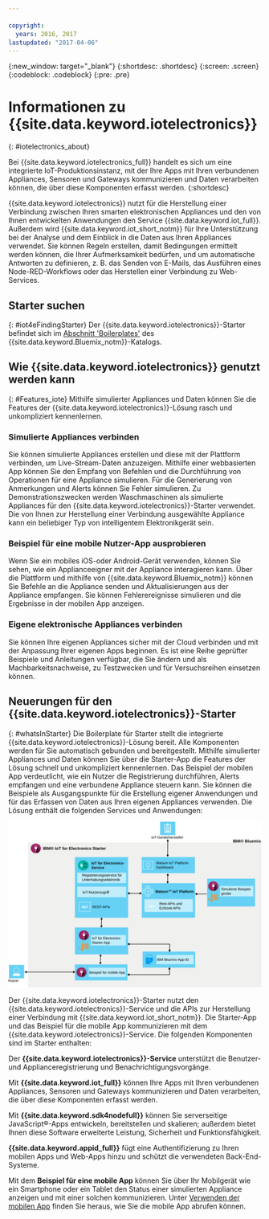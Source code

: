 ```yaml
---

copyright:
  years: 2016, 2017
lastupdated: "2017-04-06"
---
```


<!-- Common attributes used in the template are defined as follows: -->
{:new_window: target="\_blank"}
{:shortdesc: .shortdesc}
{:screen: .screen}
{:codeblock: .codeblock}
{:pre: .pre}

# Informationen zu {{site.data.keyword.iotelectronics}}
{: #iotelectronics_about}

Bei {{site.data.keyword.iotelectronics_full}} handelt es sich um eine integrierte IoT-Produktionsinstanz, mit der Ihre Apps mit Ihren verbundenen Appliances, Sensoren und Gateways kommunizieren und Daten verarbeiten können, die über diese Komponenten erfasst werden.
{:shortdesc}

{{site.data.keyword.iotelectronics}} nutzt für die Herstellung einer Verbindung zwischen Ihren smarten elektronischen Appliances und den von Ihnen entwickelten Anwendungen den Service {{site.data.keyword.iot_full}}. Außerdem wird {{site.data.keyword.iot_short_notm}} für Ihre Unterstützung bei der Analyse und dem Einblick in die Daten aus Ihren Appliances verwendet. Sie können Regeln erstellen, damit Bedingungen ermittelt werden können, die Ihrer Aufmerksamkeit bedürfen, und um automatische Antworten zu definieren, z. B. das Senden von E-Mails, das Ausführen eines Node-RED-Workflows oder das Herstellen einer Verbindung zu Web-Services.

## Starter suchen
{: #iot4eFindingStarter}
Der {{site.data.keyword.iotelectronics}}-Starter befindet sich im [Abschnitt 'Boilerplates'](https://console.{DomainName}/catalog/starters/iot-for-electronics-starter/) des {{site.data.keyword.Bluemix_notm}}-Katalogs.

## Wie {{site.data.keyword.iotelectronics}} genutzt werden kann
{: #Features_iote}
Mithilfe simulierter Appliances und Daten können Sie die Features der {{site.data.keyword.iotelectronics}}-Lösung rasch und unkompliziert kennenlernen.

### Simulierte Appliances verbinden
Sie können simulierte Appliances erstellen und diese mit der Plattform verbinden, um Live-Stream-Daten anzuzeigen. Mithilfe einer webbasierten App können Sie den Empfang von Befehlen und die Durchführung von Operationen für eine Appliance simulieren. Für die Generierung von Anmerkungen und Alerts können Sie Fehler simulieren. Zu Demonstrationszwecken werden Waschmaschinen als simulierte Appliances für den {{site.data.keyword.iotelectronics}}-Starter verwendet. Die von Ihnen zur Herstellung einer Verbindung ausgewählte Appliance kann ein beliebiger Typ von intelligentem Elektronikgerät sein.

### Beispiel für eine mobile Nutzer-App ausprobieren
Wenn Sie ein mobiles iOS-oder Android-Gerät verwenden, können Sie sehen, wie ein Applianceeigner mit der Appliance interagieren kann. Über die Plattform und mithilfe von {{site.data.keyword.Bluemix_notm}} können Sie Befehle an die Appliance senden und Aktualisierungen aus der Appliance empfangen. Sie können Fehlerereignisse simulieren und die Ergebnisse in der mobilen App anzeigen.

### Eigene elektronische Appliances verbinden
Sie können Ihre eigenen Appliances sicher mit der Cloud verbinden und mit der Anpassung Ihrer eigenen Apps beginnen. Es ist eine Reihe geprüfter Beispiele und Anleitungen verfügbar, die Sie ändern und als Machbarkeitsnachweise, zu Testzwecken und für Versuchsreihen einsetzen können.

## Neuerungen für den {{site.data.keyword.iotelectronics}}-Starter
{: #whatsInStarter}
Die Boilerplate für Starter stellt die integrierte {{site.data.keyword.iotelectronics}}-Lösung bereit.  Alle Komponenten werden für Sie automatisch gebunden und bereitgestellt. Mithilfe simulierter Appliances und Daten können Sie über die Starter-App die Features der Lösung schnell und unkompliziert kennenlernen. Das Beispiel der mobilen App verdeutlicht, wie ein Nutzer die Registrierung durchführen, Alerts empfangen und eine verbundene Appliance steuern kann. Sie können die Beispiele als Ausgangspunkte für die Erstellung eigener Anwendungen und für das Erfassen von Daten aus Ihren eigenen Appliances verwenden. Die Lösung enthält die folgenden Services und Anwendungen:

![{{site.data.keyword.iotelectronics}}-Architektur. Dieses Diagramm wird im Textkörper des Themas beschrieben.](images/IoT4E_architecture.svg "{{site.data.keyword.iotelectronics}}-Architektur")

Der {{site.data.keyword.iotelectronics}}-Starter nutzt den {{site.data.keyword.iotelectronics}}-Service und die APIs zur Herstellung einer Verbindung mit {{site.data.keyword.iot_short_notm}}. Die Starter-App und das Beispiel für die mobile App kommunizieren mit dem {{site.data.keyword.iotelectronics}}-Service. Die folgenden Komponenten sind im Starter enthalten:

Der **{{site.data.keyword.iotelectronics}}-Service** unterstützt die Benutzer- und Applianceregistrierung und Benachrichtigungsvorgänge.

Mit **{{site.data.keyword.iot_full}}** können Ihre Apps mit Ihren verbundenen Appliances, Sensoren und Gateways kommunizieren und Daten verarbeiten, die über diese Komponenten erfasst werden.

Mit **{{site.data.keyword.sdk4nodefull}}** können Sie serverseitige JavaScript&reg;-Apps entwickeln, bereitstellen und skalieren; außerdem bietet Ihnen diese Software erweiterte Leistung, Sicherheit und Funktionsfähigkeit.

**{{site.data.keyword.appid_full}}** fügt eine Authentifizierung zu Ihren mobilen Apps und Web-Apps hinzu und schützt die verwendeten Back-End-Systeme. 

Mit dem **Beispiel für eine mobile App** können Sie über Ihr Mobilgerät wie ein Smartphone oder ein Tablet den Status einer simulierten Appliance anzeigen und mit einer solchen kommunizieren. Unter [Verwenden der mobilen App](iotelectronics_config_mobile.html) finden Sie heraus, wie Sie die mobile App abrufen können.
